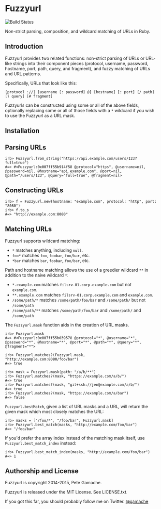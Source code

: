 # Fuzzyurl

[![Build Status](https://travis-ci.org/gamache/fuzzyurl.rb.svg?branch=master)](https://travis-ci.org/gamache/fuzzyurl.rb)

Non-strict parsing, composition, and wildcard matching of URLs in
Ruby.

## Introduction

Fuzzyurl provides two related functions: non-strict parsing of URLs or
URL-like strings into their component pieces (protocol, username, password,
hostname, port, path, query, and fragment), and fuzzy matching of URLs
and URL patterns.

Specifically, URLs that look like this:

    [protocol ://] [username [: password] @] [hostname] [: port] [/ path] [? query] [# fragment]

Fuzzyurls can be constructed using some or all of the above
fields, optionally replacing some or all of those fields with a `*`
wildcard if you wish to use the Fuzzyurl as a URL mask.


## Installation


## Parsing URLs

    irb> Fuzzyurl.from_string("https://api.example.com/users/123?full=true")
    #=> #<Fuzzyurl:0x007ff55b914f58 @protocol="https", @username=nil, @password=nil, @hostname="api.example.com", @port=nil, @path="/users/123", @query="full=true", @fragment=nil>


## Constructing URLs

    irb> f = Fuzzyurl.new(hostname: "example.com", protocol: "http", port: "8080")
    irb> f.to_s
    #=> "http://example.com:8080"


## Matching URLs

Fuzzyurl supports wildcard matching:

* `*` matches anything, including `null`.
* `foo*` matches `foo`, `foobar`, `foo/bar`, etc.
* `*bar` matches `bar`, `foobar`, `foo/bar`, etc.

Path and hostname matching allows the use of a greedier wildcard `**` in
addition to the naive wildcard `*`:

* `*.example.com` matches `filsrv-01.corp.example.com` but not `example.com`.
* `**.example.com` matches `filsrv-01.corp.example.com` and `example.com`.
* `/some/path/*` matches `/some/path/foo/bar` and `/some/path/`
   but not `/some/path`
* `/some/path/**` matches `/some/path/foo/bar` and `/some/path/`
   and `/some/path`

The `Fuzzyurl.mask` function aids in the creation of URL masks.

    irb> Fuzzyurl.mask
    #=> #<Fuzzyurl:0x007ff55b039578 @protocol="*", @username="*", @password="*", @hostname="*", @port="*", @path="*", @query="*", @fragment="*">

    irb> Fuzzyurl.matches?(Fuzzyurl.mask, "http://example.com:8080/foo/bar")
    #=> true

    irb> mask = Fuzzyurl.mask(path: "/a/b/**")
    irb> Fuzzyurl.matches?(mask, "https://example.com/a/b/")
    #=> true
    irb> Fuzzyurl.matches?(mask, "git+ssh://jen@example.com/a/b/")
    #=> true
    irb> Fuzzyurl.matches?(mask, "https://example.com/a/bar")
    #=> false

`Fuzzyurl.bestMatch`, given a list of URL masks and a URL, will return
the given mask which most closely matches the URL:

    irb> masks = ["/foo/*", "/foo/bar", Fuzzyurl.mask]
    irb> Fuzzyurl.best_match(masks, "http://example.com/foo/bar")
    #=> "/foo/bar"

If you'd prefer the array index instead of the matching mask itself, use
`Fuzzyurl.best_match_index` instead:

    irb> Fuzzyurl.best_match_index(masks, "http://example.com/foo/bar")
    #=> 1


## Authorship and License

Fuzzyurl is copyright 2014-2015, Pete Gamache.

Fuzzyurl is released under the MIT License.  See LICENSE.txt.

If you got this far, you should probably follow me on Twitter.
[@gamache](https://twitter.com/gamache)

